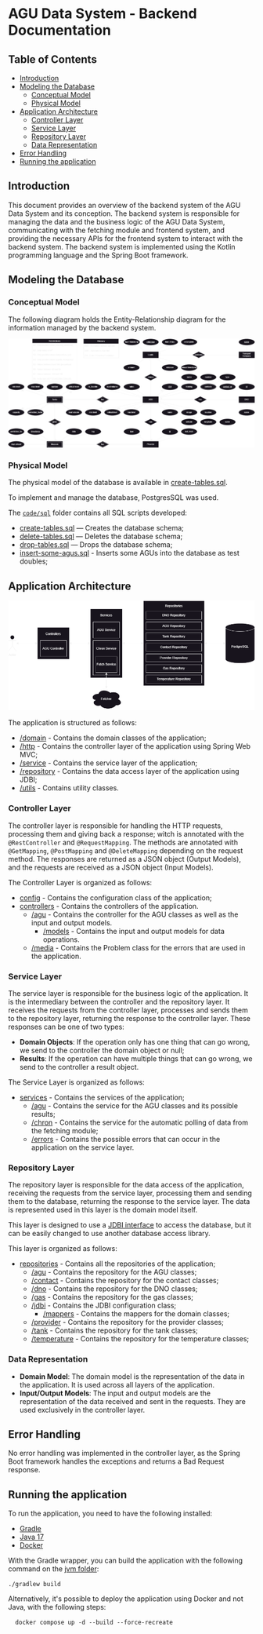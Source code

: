 # AGU Data System - Backend Documentation

## Table of Contents

- [Introduction](#introduction)
- [Modeling the Database](#modeling-the-database)
    - [Conceptual Model](#conceptual-model)
    - [Physical Model](#physical-model)
- [Application Architecture](#application-architecture)
    - [Controller Layer](#controller-layer)
    - [Service Layer](#service-layer)
    - [Repository Layer](#repository-layer)
    - [Data Representation](#data-representation)
- [Error Handling](#error-handling)
- [Running the application](#running-the-application)


## Introduction

This document provides an overview of the backend system of the AGU Data System and its conception. 
The backend system is responsible for managing the data and the business logic of the AGU Data System,
communicating with the fetching module and frontend system,
and providing the necessary APIs for the frontend system to interact with the backend system.
The backend system is implemented using the Kotlin programming language and the Spring Boot framework.

## Modeling the Database

### Conceptual Model

The following diagram holds the Entity-Relationship diagram for the information managed by the backend system.

![ER Diagram](../../docs/img/system-ea-progress.png)

### Physical Model

The physical model of the database is available in [create-tables.sql](../sql/create-tables.sql).

To implement and manage the database, PostgresSQL was used.

The [`code/sql`](../sql) folder contains all SQL scripts developed:

- [create-tables.sql](../sql/create-tables.sql) — Creates the database schema;
- [delete-tables.sql](../sql/delete-tables.sql) — Deletes the database schema;
- [drop-tables.sql](../sql/drop-tables.sql) — Drops the database schema;
- [insert-some-agus.sql](../sql/insert-some-agus.sql) - Inserts some AGUs into the database as test doubles;

## Application Architecture

![Application Architecture](../../docs/img/system-back-end-system-architecture.png)

The application is structured as follows:

- [/domain](src/main/kotlin/aguDataSystem/server/domain) - Contains the domain classes of the application;
- [/http](src/main/kotlin/aguDataSystem/server/http) - Contains the controller layer of the application
  using Spring Web MVC;
- [/service](src/main/kotlin/aguDataSystem/server/service) - Contains the service layer of the application;
- [/repository](src/main/kotlin/aguDataSystem/server/repository) - Contains the data access layer of the
  application using JDBI;
- [/utils](src/main/kotlin/aguDataSystem/utils) - Contains utility classes.

### Controller Layer

The controller layer is responsible for handling the HTTP requests, processing them and giving back a response; witch is
annotated with the `@RestController` and `@RequestMapping`.
The methods are annotated with `@GetMapping`, `@PostMapping` and `@DeleteMapping` depending on the request method.
The responses are returned as a JSON object (Output Models),
and the requests are received as a JSON object (Input Models).

The Controller Layer is organized as follows:

- [config](src/main/kotlin/aguDataSystem/server/http/config) - Contains the configuration class of the application;
- [controllers](src/main/kotlin/aguDataSystem/server/http/controllers) - Contains the controllers of the application.
  - [/agu](src/main/kotlin/aguDataSystem/server/http/controllers/agu) - Contains the controller for the AGU classes as 
  well as the input and output models.
    - [/models](src/main/kotlin/aguDataSystem/server/http/controllers/agu/models) - Contains the input and output models 
    for data operations.
  - [/media](src/main/kotlin/aguDataSystem/server/http/controllers/media) - Contains the Problem class for the errors 
  that are used in the application.

### Service Layer

The service layer is responsible for the business logic of the application.
It is the intermediary between the controller and the repository layer.
It receives the requests from the controller layer, processes and sends them to the repository layer,
returning the response to the controller layer.
These responses can be one of two types:

- **Domain Objects**: If the operation only has one thing that can go wrong, we send to the controller the domain object
  or null;
- **Results**: If the operation can have multiple things that can go wrong, we send to the controller a result object.

The Service Layer is organized as follows:

- [services](src/main/kotlin/aguDataSystem/server/service) - Contains the services of the application;
  - [/agu](src/main/kotlin/aguDataSystem/server/service/agu) - Contains the service for the AGU classes and its possible results;
  - [/chron](src/main/kotlin/aguDataSystem/server/service/chron) - Contains the service for the automatic polling of data from the fetching module;
  - [/errors](src/main/kotlin/aguDataSystem/server/service/errors) - Contains the possible errors that can occur in the application on the service layer.


### Repository Layer

The repository layer is responsible for the data access of the application,
receiving the requests from the service layer,
processing them and sending them to the database, returning the response to the service layer.
The data is represented used in this layer is the domain model itself.

This layer is designed to use a [JDBI interface](https://jdbi.org/) to access the database,
but it can be easily changed to use another database access library.

This layer is organized as follows:

- [repositories](src/main/kotlin/aguDataSystem/server/repository) - Contains all the repositories of the application;
  - [/agu](src/main/kotlin/aguDataSystem/server/repository/agu) - Contains the repository for the AGU classes;
  - [/contact](src/main/kotlin/aguDataSystem/server/repository/contact) - Contains the repository for the contact classes;
  - [/dno](src/main/kotlin/aguDataSystem/server/repository/dno) - Contains the repository for the DNO classes;
  - [/gas](src/main/kotlin/aguDataSystem/server/repository/gas) - Contains the repository for the gas classes;
  - [/jdbi](src/main/kotlin/aguDataSystem/server/repository/jdbi) - Contains the JDBI configuration class;
    - [/mappers](src/main/kotlin/aguDataSystem/server/repository/jdbi/mappers) - Contains the mappers for the domain classes;
  - [/provider](src/main/kotlin/aguDataSystem/server/repository/provider) - Contains the repository for the provider classes;
  - [/tank](src/main/kotlin/aguDataSystem/server/repository/tank) - Contains the repository for the tank classes;
  - [/temperature](src/main/kotlin/aguDataSystem/server/repository/temperature) - Contains the repository for the temperature classes;

### Data Representation

- **Domain Model**: The domain model is the representation of the data in the application.
  It is used across all layers of the application.
- **Input/Output Models**: The input and output models are the representation of the data received and sent in the
  requests.
  They are used exclusively in the controller layer.

## Error Handling

No error handling was implemented in the controller layer,
as the Spring Boot framework handles the exceptions and returns a Bad Request response.

## Running the application

To run the application, you need to have the following installed:

- [Gradle](https://gradle.org/)
- [Java 17](https://www.oracle.com/java/technologies/javase-jdk17-downloads.html)
- [Docker](https://www.docker.com/)

With the Gradle wrapper, you can build the application with the following command on the [jvm folder](./../jvm):

```shell
./gradlew build
```

Alternatively, it's possible to deploy the application using Docker and not Java, with the following steps:

```shell
  docker compose up -d --build --force-recreate
```
